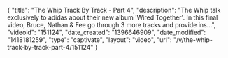 {
    "title": "The Whip Track By Track - Part 4",
    "description": "The Whip talk exclusively to adidas about their new album 'Wired Together'. In this final video, Bruce, Nathan & Fee go through 3 more tracks and provide ins...",
    "videoid": "151124",
    "date_created": "1396646909",
    "date_modified": "1418181259",
    "type": "captivate",
    "layout": "video",
    "url": "\/v\/the-whip-track-by-track-part-4\/151124"
}